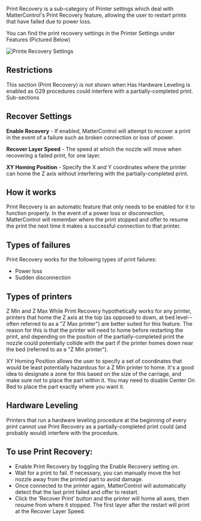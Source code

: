 
Print Recovery is a sub-category of Printer settings which deal with MatterControl's Print Recovery feature, allowing the user to restart prints that have failed due to power loss.

You can find the print recovery settings in the Printer Settings under Features (Pictured Below)

![Printe Recovery Settings](https://lh3.googleusercontent.com/U5VaFPa-3wy6hn3wT80RZl1wCrbMa3bZeyFME3amiUYX59YINvhvs_lsOoHiAjbp-JXKuzYxyevUhuKoX7qHKE5OrFlUeXbMw_M7Y82w=s400)

## Restrictions
This section (Print Recovery) is not shown when Has Hardware Leveling is enabled as G29 procedures could interfere with a partially-completed print.
Sub-sections

## Recover Settings
**Enable Recovery** - If enabled, MatterControl will attempt to recover a print in the event of a failure such as broken connection or loss of power.

**Recover Layer Speed** - The speed at which the nozzle will move when recovering a failed print, for one layer.

**XY Homing Position** - Specify the X and Y coordinates where the printer can home the Z axis without interfering with the partially-completed print.

## How it works
Print Recovery is an automatic feature that only needs to be enabled for it to function properly. In the event of a power loss or disconnection, MatterControl will remember where the print stopped and offer to resume the print the next time it makes a successful connection to that printer.

## Types of failures
Print Recovery works for the following types of print failures:
- Power loss
- Sudden disconnection

## Types of printers
Z Min and Z Max
While Print Recovery hypothetically works for any printer, printers that home the Z axis at the top (as opposed to down, at bed level-- often referred to as a "Z Max printer") are better suited for this feature. The reason for this is that the printer will need to home before restarting the print, and depending on the position of the partially-completed print the nozzle could potentially collide with the part if the printer homes down near the bed (referred to as a "Z Min printer").

XY Homing Position allows the user to specify a set of coordinates that would be least potentially hazardous for a Z Min printer to home. It's a good idea to designate a zone for this based on the size of the carriage, and make sure not to place the part within it. You may need to disable Center On Bed to place the part exactly where you want it.

## Hardware Leveling
Printers that run a hardware leveling procedure at the beginning of every print cannot use Print Recovery as a partially-completed print could (and probably would) interfere with the procedure.

## To use Print Recovery:

- Enable Print Recovery by toggling the Enable Recovery setting on.
- Wait for a print to fail. If necessary, you can manually move the hot nozzle away from the printed part to avoid damage.
- Once connected to the printer again, MatterControl will automatically detect that the last print failed and offer to restart.
- Click the 'Recover Print' button and the printer will home all axes, then resume from where it stopped. The first layer after the restart will print at the Recover Layer Speed.